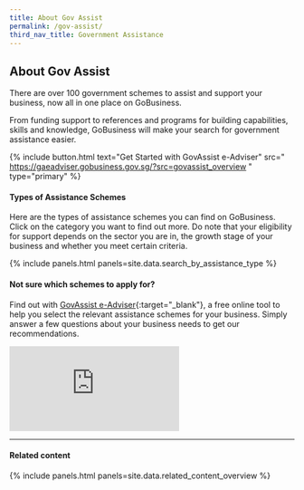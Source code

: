 ```yaml
---
title: About Gov Assist
permalink: /gov-assist/
third_nav_title: Government Assistance
---
```


## About Gov Assist

There are over 100 government schemes to assist and support your business, now all in one place on GoBusiness.

From funding support to references and programs for building capabilities, skills and knowledge, GoBusiness will make your search for government assistance easier.

{% include button.html text="Get Started with GovAssist e-Adviser" src="
https://gaeadviser.gobusiness.gov.sg/?src=govassist_overview
" type="primary" %}

#### Types of Assistance Schemes

Here are the types of assistance schemes you can find on GoBusiness. Click on the category you want to find out more. Do note that your eligibility for support depends on the sector you are in, the growth stage of your business and whether you meet certain criteria.

{% include panels.html panels=site.data.search_by_assistance_type %}

#### Not sure which schemes to apply for?

Find out with [GovAssist e-Adviser](https://gaeadviser.gobusiness.gov.sg/?src=govassist_overview){:target="_blank"}, a free online tool to help you select the relevant assistance schemes for your business. Simply answer a few questions about your business needs to get our recommendations.

<div class="bp-youtube">
  <iframe src="https://www.youtube.com/embed/9-U_83QxBBc" frameborder="0" allow="autoplay; encrypted-media" allowfullscreen>  </iframe>
</div>

----

#### Related content

{% include panels.html panels=site.data.related_content_overview %}
